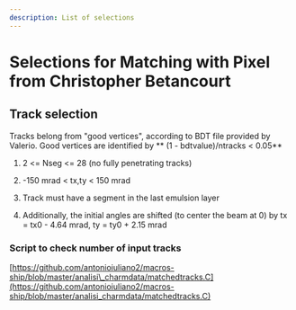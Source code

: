 ```yaml
---
description: List of selections
---
```


# Selections for Matching with Pixel from Christopher Betancourt

## Track selection

Tracks belong from "good vertices", according to BDT file provided by Valerio. Good vertices are identified by \*\* \(1 - bdtvalue\)/ntracks &lt; 0.05\*\*

1. 2 &lt;= Nseg &lt;= 28 \(no fully penetrating tracks\) 

2. -150 mrad &lt; tx,ty &lt; 150 mrad 

3. Track must have a segment in the last emulsion layer 

4. Additionally, the initial angles are shifted \(to center the beam at 0\) by tx = tx0 - 4.64 mrad, ty = ty0 + 2.15 mrad

### Script to check number of input tracks

[https://github.com/antonioiuliano2/macros-ship/blob/master/analisi\_charmdata/matchedtracks.C](https://github.com/antonioiuliano2/macros-ship/blob/master/analisi_charmdata/matchedtracks.C)



